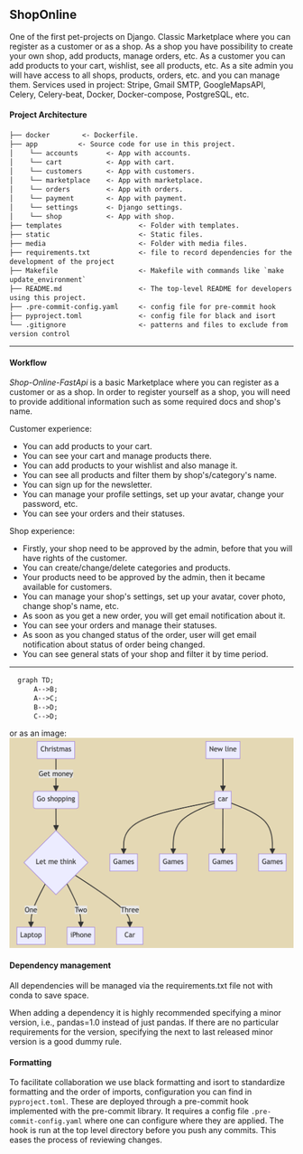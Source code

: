 [section start]: <> (project_name)
## ShopOnline

[section end]: <> (project_name)

One of the first pet-projects on Django. Classic Marketplace where you can register as a customer or as a shop.
As a shop you have possibility to create your own shop, add products, manage orders, etc.
As a customer you can add products to your cart, wishlist, see all products, etc.
As a site admin you will have access to all shops, products, orders, etc. and you can manage them.
Services used in project: Stripe, Gmail SMTP, GoogleMapsAPI, Celery, Celery-beat, Docker, Docker-compose, PostgreSQL, etc.

#### Project Architecture


    ├── docker        <- Dockerfile.
    ├── app          <- Source code for use in this project.
    │    └── accounts       <- App with accounts.
    │    └── cart           <- App with cart.  
    │    └── customers      <- App with customers.
    │    └── marketplace    <- App with marketplace.
    │    └── orders         <- App with orders.
    │    └── payment        <- App with payment.
    │    └── settings       <- Django settings.
    │    └── shop           <- App with shop.
    ├── templates                   <- Folder with templates.
    ├── static                      <- Static files.
    ├── media                       <- Folder with media files.
    ├── requirements.txt            <- file to record dependencies for the development of the project
    ├── Makefile                    <- Makefile with commands like `make update_environment`
    ├── README.md                   <- The top-level README for developers using this project.
    ├── .pre-commit-config.yaml     <- config file for pre-commit hook
    ├── pyproject.toml              <- config file for black and isort
    └── .gitignore                  <- patterns and files to exclude from version control 
--------
#### Workflow
*Shop-Online-FastApi* is a basic Marketplace where you can register as a customer or as a shop.
In order to register yourself as a shop, you will need to provide additional information such as some required docs and shop's name.

Customer experience:
- You can add products to your cart.
- You can see your cart and manage products there.
- You can add products to your wishlist and also manage it.
- You can see all products and filter them by shop's/category's name.
- You can sign up for the newsletter.
- You can manage your profile settings, set up your avatar, change your password, etc.
- You can see your orders and their statuses.

Shop experience:
- Firstly, your shop need to be approved by the admin, before that you will have rights of the customer.
- You can create/change/delete categories and products.
- Your products need to be approved by the admin, then it became available for customers.
- You can manage your shop's settings, set up your avatar, cover photo, change shop's name, etc.
- As soon as you get a new order, you will get email notification about it.
- You can see your orders and manage their statuses.
- As soon as you changed status of the order, user will get email notification about status of order being changed.
- You can see general stats of your shop and filter it by time period.
--------
```mermaid
  graph TD;
      A-->B;
      A-->C;
      B-->D;
      C-->D;
```
or as an image:
![plot](./mermaid1.png)
#### Dependency management

All dependencies will be managed via the requirements.txt file not with conda to save space.

When adding a dependency it is highly recommended specifying a minor version, i.e., pandas=1.0 instead of just pandas.
If there are no particular requirements for the version, specifying the next to last released minor version is a good dummy rule.

#### Formatting
To facilitate collaboration we use black formatting and isort to standardize formatting and the order of imports, configuration you can find in `pyproject.toml`.
These are deployed through a pre-commit hook implemented with the pre-commit library. It requires a config file 
`.pre-commit-config.yaml` where one can configure where they are applied. The hook is run at the top level directory
before you push any commits. This eases the process of reviewing changes.
